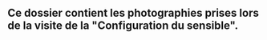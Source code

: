 ## Ce dossier contient les photographies prises lors de la visite de la "Configuration du sensible".
